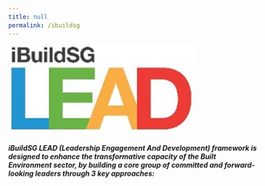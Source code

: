 ```yaml
---
title: null
permalink: /ibuildsg
---
```

![Alt text for image on Isomer site](/images/ibuild1.png)

##### iBuildSG LEAD (Leadership Engagement And Development) framework is designed to enhance the transformative capacity of the Built Environment sector, by building a core group of committed and forward-looking leaders through 3 key approaches: